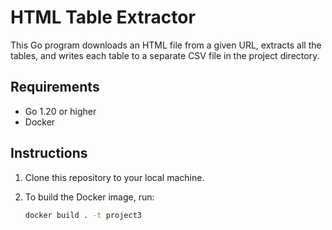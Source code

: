 # HTML Table Extractor

This Go program downloads an HTML file from a given URL, extracts all the tables, and writes each table to a separate CSV file in the project directory.

## Requirements

- Go 1.20 or higher
- Docker

## Instructions

1. Clone this repository to your local machine.

2. To build the Docker image, run:
   ```bash
   docker build . -t project3
